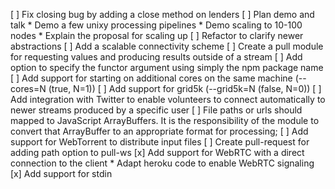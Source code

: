 [ ] Fix closing bug by adding a close method on lenders
[ ] Plan demo and talk
    * Demo a few unixy processing pipelines
    * Demo scaling to 10-100 nodes
    * Explain the proposal for scaling up
[ ] Refactor to clarify newer abstractions
[ ] Add a scalable connectivity scheme
[ ] Create a pull module for requesting values and producing results 
    outside of a stream
[ ] Add option to specify the functor argument using simply the npm package name
[ ] Add support for starting on additional cores on the same machine (--cores=N (true, N=1)) 
[ ] Add support for grid5k (--grid5k=N (false, N=0))
[ ] Add integration with Twitter to enable volunteers to connect automatically to newer streams produced by a specific user
[ ] File paths or urls should mapped to JavaScript ArrayBuffers. It is
    the responsibility of the module to convert that ArrayBuffer to an
    appropriate format for processing;
[ ] Add support for WebTorrent to distribute input files
[ ] Create pull-request for adding path option to pull-ws
[x] Add support for WebRTC with a direct connection to the client
    * Adapt heroku code to enable WebRTC signaling
[x] Add support for stdin
